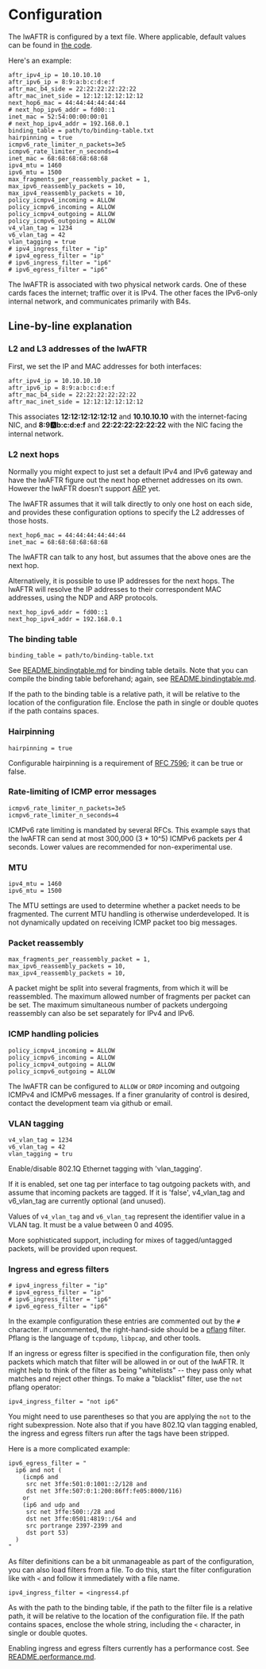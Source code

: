 # Configuration

The lwAFTR is configured by a text file. Where applicable, default values can
be found in [the code](../../../../apps/lwaftr/conf.lua#L72).

Here's an example:

```
aftr_ipv4_ip = 10.10.10.10
aftr_ipv6_ip = 8:9:a:b:c:d:e:f
aftr_mac_b4_side = 22:22:22:22:22:22
aftr_mac_inet_side = 12:12:12:12:12:12
next_hop6_mac = 44:44:44:44:44:44
# next_hop_ipv6_addr = fd00::1
inet_mac = 52:54:00:00:00:01
# next_hop_ipv4_addr = 192.168.0.1
binding_table = path/to/binding-table.txt
hairpinning = true
icmpv6_rate_limiter_n_packets=3e5
icmpv6_rate_limiter_n_seconds=4
inet_mac = 68:68:68:68:68:68
ipv4_mtu = 1460
ipv6_mtu = 1500
max_fragments_per_reassembly_packet = 1,
max_ipv6_reassembly_packets = 10,
max_ipv4_reassembly_packets = 10,
policy_icmpv4_incoming = ALLOW
policy_icmpv6_incoming = ALLOW
policy_icmpv4_outgoing = ALLOW
policy_icmpv6_outgoing = ALLOW
v4_vlan_tag = 1234
v6_vlan_tag = 42
vlan_tagging = true
# ipv4_ingress_filter = "ip"
# ipv4_egress_filter = "ip"
# ipv6_ingress_filter = "ip6"
# ipv6_egress_filter = "ip6"
```

The lwAFTR is associated with two physical network cards. One of these cards
faces the internet; traffic over it is IPv4. The other faces the IPv6-only
internal network, and communicates primarily with B4s.

## Line-by-line explanation

### L2 and L3 addresses of the lwAFTR

First, we set the IP and MAC addresses for both interfaces:

```
aftr_ipv4_ip = 10.10.10.10
aftr_ipv6_ip = 8:9:a:b:c:d:e:f
aftr_mac_b4_side = 22:22:22:22:22:22
aftr_mac_inet_side = 12:12:12:12:12:12
```

This associates **12:12:12:12:12:12** and **10.10.10.10** with the
internet-facing NIC, and **8:9:a:b:c:d:e:f** and **22:22:22:22:22:22** with the
NIC facing the internal network.

### L2 next hops

Normally you might expect to just set a default IPv4 and IPv6 gateway
and have the lwAFTR figure out the next hop ethernet addresses on its
own.  However the lwAFTR doesn't support
[ARP](https://en.wikipedia.org/wiki/Address_Resolution_Protocol) yet.

The lwAFTR assumes that it will talk directly to only one host on each
side, and provides these configuration options to specify the L2
addresses of those hosts.

```
next_hop6_mac = 44:44:44:44:44:44
inet_mac = 68:68:68:68:68:68
```

The lwAFTR can talk to any host, but assumes that the above ones are the
next hop.

Alternatively, it is possible to use IP addresses for the next hops. The lwAFTR
will resolve the IP addresses to their correspondent MAC addresses, using
the NDP and ARP protocols.

```
next_hop_ipv6_addr = fd00::1
next_hop_ipv4_addr = 192.168.0.1
```

### The binding table

```
binding_table = path/to/binding-table.txt
```

See [README.bindingtable.md](README.bindingtable.md) for binding table
details.  Note that you can compile the binding table beforehand; again,
see [README.bindingtable.md](README.bindingtable.md).

If the path to the binding table is a relative path, it will be relative
to the location of the configuration file.  Enclose the path in single
or double quotes if the path contains spaces.

### Hairpinning

```
hairpinning = true
```

Configurable hairpinning is a requirement of [RFC
7596](https://tools.ietf.org/html/rfc7596); it can be true or false.

### Rate-limiting of ICMP error messages

```
icmpv6_rate_limiter_n_packets=3e5
icmpv6_rate_limiter_n_seconds=4
```

ICMPv6 rate limiting is mandated by several RFCs. This example says that the
lwAFTR can send at most 300,000 (3 * 10^5) ICMPv6 packets per 4 seconds.
Lower values are recommended for non-experimental use.

### MTU

```
ipv4_mtu = 1460
ipv6_mtu = 1500
```

The MTU settings are used to determine whether a packet needs to be
fragmented.  The current MTU handling is otherwise underdeveloped.  It
is not dynamically updated on receiving ICMP packet too big messages.

### Packet reassembly

```
max_fragments_per_reassembly_packet = 1,
max_ipv6_reassembly_packets = 10,
max_ipv4_reassembly_packets = 10,
```

A packet might be split into several fragments, from which it will be
reassembled. The maximum allowed number of fragments per packet can be set.
The maximum simultaneous number of packets undergoing reassembly can also be
set separately for IPv4 and IPv6.

### ICMP handling policies

```
policy_icmpv4_incoming = ALLOW
policy_icmpv6_incoming = ALLOW
policy_icmpv4_outgoing = ALLOW
policy_icmpv6_outgoing = ALLOW
```

The lwAFTR can be configured to `ALLOW` or `DROP` incoming and outgoing
ICMPv4 and ICMPv6 messages. If a finer granularity of control is
desired, contact the development team via github or email.

### VLAN tagging

```
v4_vlan_tag = 1234
v6_vlan_tag = 42
vlan_tagging = tru
```

Enable/disable 802.1Q Ethernet tagging with 'vlan_tagging'.

If it is enabled, set one tag per interface to tag outgoing packets with, and
assume that incoming packets are tagged. If it is 'false', v4_vlan_tag and
v6_vlan_tag are currently optional (and unused).

Values of `v4_vlan_tag` and `v6_vlan_tag` represent the identifier value in a
VLAN tag. It must be a value between 0 and 4095.

More sophisticated support, including for mixes of tagged/untagged packets,
will be provided upon request.

### Ingress and egress filters

```
# ipv4_ingress_filter = "ip"
# ipv4_egress_filter = "ip"
# ipv6_ingress_filter = "ip6"
# ipv6_egress_filter = "ip6"
```

In the example configuration these entries are commented out by the `#`
character.  If uncommented, the right-hand-side should be a
[pflang](https://github.com/Igalia/pflua/blob/master/doc/pflang.md)
filter.  Pflang is the language of `tcpdump`, `libpcap`, and other
tools.

If an ingress or egress filter is specified in the configuration file,
then only packets which match that filter will be allowed in or out of
the lwAFTR.  It might help to think of the filter as being "whitelists"
-- they pass only what matches and reject other things.  To make a
"blacklist" filter, use the `not` pflang operator:

```
ipv4_ingress_filter = "not ip6"
```

You might need to use parentheses so that you are applying the `not` to
the right subexpression.  Note also that if you have 802.1Q vlan tagging
enabled, the ingress and egress filters run after the tags have been
stripped.

Here is a more complicated example:

```
ipv6_egress_filter = "
  ip6 and not (
    (icmp6 and
     src net 3ffe:501:0:1001::2/128 and
     dst net 3ffe:507:0:1:200:86ff:fe05:8000/116)
    or
    (ip6 and udp and
     src net 3ffe:500::/28 and
     dst net 3ffe:0501:4819::/64 and
     src portrange 2397-2399 and
     dst port 53)
  )
"
```

As filter definitions can be a bit unmanageable as part of the
configuration, you can also load filters from a file.  To do this, start
the filter configuration like with `<` and follow it immediately with a
file name.

```
ipv4_ingress_filter = <ingress4.pf
```

As with the path to the binding table, if the path to the filter file is
a relative path, it will be relative to the location of the
configuration file.  If the path contains spaces, enclose the whole
string, including the `<` character, in single or double quotes.

Enabling ingress and egress filters currently has a performance cost.
See [README.performance.md](README.performance.md).
